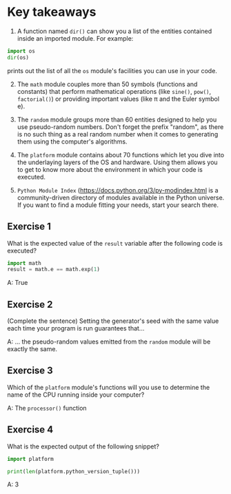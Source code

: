 # Key takeaways

1. A function named `dir()` can show you a list of the entities contained inside an imported module. For example:
```py
import os
dir(os)
```

prints out the list of all the `os` module's facilities you can use in your code.


2. The `math` module couples more than 50 symbols (functions and constants) that perform mathematical operations (like `sine()`, `pow()`, `factorial()`) or providing important values (like π and the Euler symbol e).


3. The `random` module groups more than 60 entities designed to help you use pseudo-random numbers. Don't forget the prefix "random", as there is no such thing as a real random number when it comes to generating them using the computer's algorithms.


4. The `platform` module contains about 70 functions which let you dive into the underlaying layers of the OS and hardware. Using them allows you to get to know more about the environment in which your code is executed.


5. `Python Module Index` (https://docs.python.org/3/py-modindex.html is a community-driven directory of modules available in the Python universe. If you want to find a module fitting your needs, start your search there.

## Exercise 1
What is the expected value of the `result` variable after the following code is executed?
```py
import math
result = math.e == math.exp(1)
```

A: True

## Exercise 2
(Complete the sentence) Setting the generator's seed with the same value each time your program is run guarantees that...

A: ... the pseudo-random values emitted from the `random` module will be exactly the same.

## Exercise 3
Which of the `platform` module's functions will you use to determine the name of the CPU running inside your computer?

A: The `processor()` function

## Exercise 4
What is the expected output of the following snippet?
```py
import platform

print(len(platform.python_version_tuple()))
```

A: 3